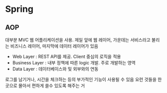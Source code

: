 # Spring
## AOP

대부분 MVC 웹 어플리케이션을 사용. 제일 앞에 웹 레이어, 가운데는 서비스라고 불리는 비즈니스 레이어, 마지막에 데이터 레이어가 있음

* Web Layer : REST API를 제공. Client 중심의 로직을 적용
* Business Layer : 내부 정책에 따른 logic 개발. 주로 개발하는 영역
* Data Layer : 데이터베이스와 및 외부와의 연동

로그를 남기거나, 시간을 체크하는 등의 부가적인 기능이 사용될 수 있음
요런 것들을 한곳으로 몰아서 편하게 쓸수 있도록 해주는 거


